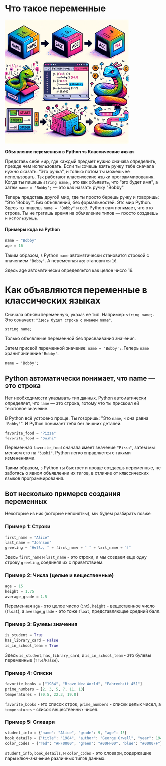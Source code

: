 # Что такое переменные

<p text-align="center">
  <img src="imgs/variables.png" width="400">  
</p>

**Объявление переменных в Python vs Классические языки**

Представь себе мир, где каждый предмет нужно сначала определить, прежде чем использовать. Если ты хочешь взять ручку, тебе сначала нужно сказать: "Это ручка", и только потом ты можешь её использовать. Так работают классические языки программирования. Когда ты пишешь `string name;`, это как объявить, что "это будет имя", а затем `name = 'Bobby';` — это как назвать ручку "Bobby".

Теперь представь другой мир, где ты просто берешь ручку и говоришь: "Это 'Bobby'". Без объявлений, без формальностей. Это мир Python. Здесь ты пишешь `name = "Bobby"` и всё. Python сам понимает, что это строка. Ты не тратишь время на объявление типов — просто создаешь и используешь.

#### Примеры кода на Python

```python
name = "Bobby"
age = 16
```

Таким образом, в Python `name` автоматически становится строкой с значением `"Bobby"`. А переменная `age` становится `16`.

Здесь age автоматически определяется как целое число 16.

# Как объявляются переменные в классических языках

Сначала объяви переменную, указав её тип. Например: `string name;`. Это означает: `"Здесь будет строка с именем name"`.

```
string name;
```

Только объявление переменной без присваивания значения.

Затем присвой переменной значение: `name = 'Bobby';`. Теперь `name` хранит значение `'Bobby'`.

```
name = 'Bobby';
```

## Python автоматически понимает, что name — это строка

Нет необходимости указывать тип данных. Python автоматически определяет, что `name` — это строка, потому что ты присвоил ей текстовое значение.

В Python всё устроено проще. Ты говоришь: "Это `name`, и онa равнa `'Bobby'`". И Python понимает тебя без лишних деталей.

```python
favorite_food = "Pizza"
favorite_food = "Sushi"
```

Переменная `favorite_food` сначала имеет значение `"Pizza"`, затем мы меняем его на `"Sushi"`. Python легко справляется с такими изменениями.

Таким образом, в Python ты быстрее и проще создаешь переменные, не заботясь о явном объявлении их типов, в отличие от классических языков программирования.

## Вот несколько примеров создания переменных

Некоторые из них (которые непонятны), мы будем разбирать позже

### Пример 1: Строки

```python
first_name = "Alice"
last_name = "Johnson"
greeting = "Hello, " + first_name + " " + last_name + "!"
```

Здесь `first_name` и `last_name` - это строки, и мы создаем еще одну строку `greeting`, соединяя их с приветствием.

### Пример 2: Числа (целые и вещественные)

```python
age = 15
height = 1.75
average_grade = 4.5
```

Переменная `age` - это целое число (`int`), `height` - вещественное число (`float`), а `average_grade` - это тоже `float`, представляющее средний балл.

### Пример 3: Булевы значения

```python
is_student = True
has_library_card = False
is_in_school_team = True
```

Здесь `is_student`, `has_library_card`, и `is_in_school_team` - это булевы переменные (`True`/`False`).

### Пример 4: Списки

```python
favorite_books = ["1984", "Brave New World", "Fahrenheit 451"]
prime_numbers = [2, 3, 5, 7, 11, 13]
temperatures = [20.5, 22.3, 19.8]
```

`favorite_books` - это список строк, `prime_numbers` - список целых чисел, а `temperatures` - список вещественных чисел.

### Пример 5: Словари

```python
student_info = {"name": "Alice", "grade": 9, "age": 15}
book_details = {"title": "1984", "author": "George Orwell", "year": 1949}
color_codes = {"red": "#FF0000", "green": "#00FF00", "blue": "#0000FF"}
```

`student_info`, `book_details`, и `color_codes` - это словари, содержащие пары ключ-значение различных типов данных.

